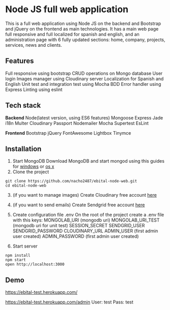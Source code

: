 # Node JS full web application

This is a full web application using Node JS on the backend and Bootstrap and jQuery on the frontend as main technologies.
It has a main web page full responsive and full localized for spanish and english, and an administration page with 6 fully updated sections: home, company, projects, services, news and clients.   

## Features
Full responsive using bootstrap
CRUD operations on Mongo database
User login
Images manager using Cloudinary server
Localization for Spanish and English
Unit test and integration test using Mocha BDD
Error handler using Express
Linting using eslint

## Tech stack
**Backend**
Node(latest version, using ES6 features)
Mongoose
Express
Jade
i18n
Multer
Cloudinary
Passport
Nodemailer
Mocha
Supertest
EsLint

**Frontend**
Bootstrap
jQuery
FontAwesome
Lightbox
Tinymce


## Installation
1. Start MongoDB
Download MongoDB and start mongod using this guides for [windows](https://docs.mongodb.com/manual/tutorial/install-mongodb-on-windows/) or [os x](https://docs.mongodb.com/manual/tutorial/install-mongodb-on-os-x/)
2. Clone the project
```
git clone https://github.com/nacho2487/ebital-node-web.git
cd ebital-node-web
```
3. (if you want to manage images) Create Cloudinary free account [here](https://cloudinary.com/users/register/free)
4. (if you want to send emails) Create Sendgrid free account [here](https://app.sendgrid.com/signup?id=8b9ae93b-ce8a-11e4-b4e5-5fcde71ee009)
5. Create configuration file .env
On the root of the project create a .env file with this keys:
MONGOLAB_URI  (mongodb uri)
MONGOLAB_URI_TEST (mongodb uri for unit test)
SESSION_SECRET
SENDGRID_USER
SENDGRID_PASSWORD
CLOUDINARY_URL
ADMIN_USER (first admin user created)
ADMIN_PASSWORD (first admin user created)

6. Start server
```
npm install
npm start
open http://localhost:3000
```

## Demo

https://ebital-test.herokuapp.com/

https://ebital-test.herokuapp.com/admin
User: test
Pass: test





